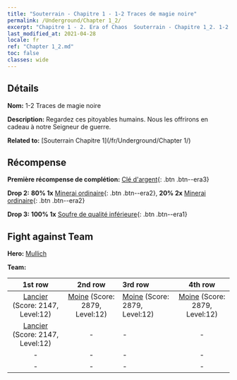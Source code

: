 ```yaml
---
title: "Souterrain - Chapitre 1 - 1-2 Traces de magie noire"
permalink: /Underground/Chapter 1_2/
excerpt: "Chapitre 1 - 2. Era of Chaos  Souterrain - Chapitre 1_2. 1-2 Traces de magie noire"
last_modified_at: 2021-04-28
locale: fr
ref: "Chapter 1_2.md"
toc: false
classes: wide
---
```


## Détails

 **Nom:** 1-2 Traces de magie noire

 **Description:** Regardez ces pitoyables humains. Nous les offrirons en cadeau à notre Seigneur de guerre.

 **Related to:** [Souterrain Chapitre 1](/fr/Underground/Chapter 1/)

## Récompense

 **Première récompense de complétion:** [Clé d'argent](/ItemsFR/con_693/){: .btn .btn--era3}

 **Drop 2:** **80% 1x** [Minerai ordinaire](/ItemsFR/mat_6/){: .btn .btn--era2}, **20% 2x** [Minerai ordinaire](/ItemsFR/mat_6/){: .btn .btn--era2}

 **Drop 3:** **100% 1x** [Soufre de qualité inférieure](/ItemsFR/mat_3/){: .btn .btn--era1}


## Fight against Team
 **Hero:** [Mullich](/fr/heroes/Mullich/)

 **Team:**


  | 1st row | 2nd row | 3rd row | 4th row |
  |:----:|:----:|:----|:----:|
  | [Lancier](/fr/units/Pikeman/) (Score: 2147, Level:12)  | [Moine](/fr/units/Monk/) (Score: 2879, Level:12)  | [Moine](/fr/units/Monk/) (Score: 2879, Level:12)  | [Moine](/fr/units/Monk/) (Score: 2879, Level:12)  |
  | [Lancier](/fr/units/Pikeman/) (Score: 2147, Level:12)  | - | - | - |
  | - | - | - | - |
  | - | - | - | - |


